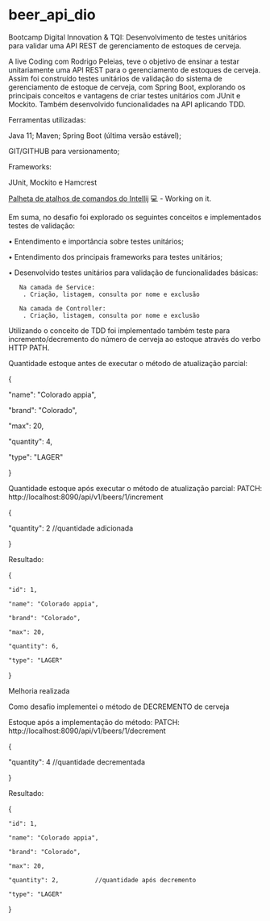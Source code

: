 # beer_api_dio
Bootcamp Digital Innovation & TQI: Desenvolvimento de testes unitários para validar uma API REST de gerenciamento de estoques de cerveja.

A live Coding com Rodrigo Peleias, teve o objetivo de ensinar a testar unitariamente uma API REST 
para o gerenciamento de estoques de cerveja. Assim foi construído testes unitários de validação do 
sistema de gerenciamento de estoque de cerveja, com Spring Boot, explorando os principais conceitos e 
vantagens de criar testes unitários com JUnit e Mockito. Também desenvolvido funcionalidades na API aplicando TDD.

Ferramentas utilizadas:

Java 11; Maven; Spring Boot (última versão estável);

GIT/GITHUB para versionamento; 

Frameworks: 

JUnit, Mockito e Hamcrest

[Palheta de atalhos de comandos do Intellij](https://resources.jetbrains.com/storage/products/intellij-idea/docs/IntelliJIDEA_ReferenceCard.pdf/) 💻 - Working on it.


Em suma, no desafio foi explorado os seguintes conceitos e implementados testes de validação:

•	Entendimento e importância sobre testes unitários;

•	Entendimento dos principais frameworks para testes unitários;

•	Desenvolvido testes unitários para validação de funcionalidades básicas: 

       Na camada de Service:       
        . Criação, listagem, consulta por nome e exclusão 
        
       Na camada de Controller:
        . Criação, listagem, consulta por nome e exclusão 





Utilizando o conceito de TDD foi implementado também teste para incremento/decremento do número de cerveja ao estoque através do verbo HTTP PATH.

Quantidade estoque antes de executar o método de atualização parcial:

{

"name": "Colorado appia",

"brand": "Colorado",

"max": 20,

"quantity": 4,

"type": "LAGER"

}

Quantidade estoque após executar o método de atualização parcial:
PATCH: http://localhost:8090/api/v1/beers/1/increment

{

"quantity": 2        //quantidade adicionada

}

Resultado:

 {
 
    "id": 1,
    
    "name": "Colorado appia",
    
    "brand": "Colorado",
    
    "max": 20,
    
    "quantity": 6,
    
    "type": "LAGER"
    
}

Melhoria realizada

Como desafio implementei o método de DECREMENTO de cerveja  	

Estoque após a implementação do método:
PATCH: http://localhost:8090/api/v1/beers/1/decrement 

{

"quantity": 4       //quantidade decrementada 

}

Resultado:

{

    "id": 1,
    
    "name": "Colorado appia",
    
    "brand": "Colorado",
    
    "max": 20,
    
    "quantity": 2,          //quantidade após decremento
    
    "type": "LAGER"
}
